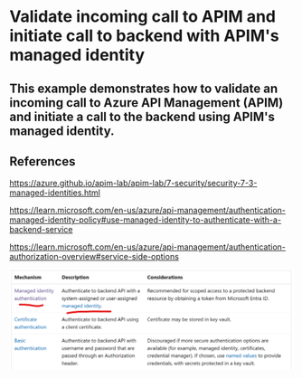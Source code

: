 # Validate incoming call to APIM and initiate call to backend with APIM's managed identity

##  This example demonstrates how to validate an incoming call to Azure API Management (APIM) and initiate a call to the backend using APIM's managed identity.



## References 

https://azure.github.io/apim-lab/apim-lab/7-security/security-7-3-managed-identities.html  

https://learn.microsoft.com/en-us/azure/api-management/authentication-managed-identity-policy#use-managed-identity-to-authenticate-with-a-backend-service

https://learn.microsoft.com/en-us/azure/api-management/authentication-authorization-overview#service-side-options  

![alt text](image.png)



